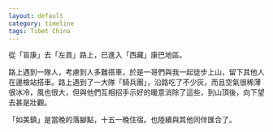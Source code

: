 ```yaml
---
layout: default
category: timeline
tags: Tibet China
---
```


從「盲康」去「左貢」路上，已進入「西藏」康巴地區。

路上遇到一隊人，考慮到人多難搭車，於是一哥們與我一起徒步上山，留下其他人在邊檢站搭車。路上遇到了一大隊「騎兵團」，沿路吃了不少灰，而且空氣很稀薄很冰冷，風也很大，但與他們互相招手示好的暖意消除了這些，到山頂後，向下望去甚是壯觀。

「如美鎮」是當晚的落腳點，十五一晚住宿。也陸續與其他同伴匯合了。

<img src="{{ site_url }}/img/posts/2013-03-25-01.jpg" alt="">
<img src="{{ site_url }}/img/posts/2013-03-25-02.jpg" alt="">

